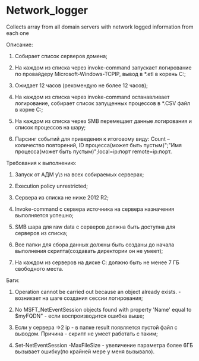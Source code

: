 # Network_logger
Collects array from all domain servers with network logged information from each one

Описание: 

  1. Собирает список серверов домена;
  
  2. На каждом из списка через invoke-command запускает логирование по провайдеру Microsoft-Windows-TCPIP, вывод в *.etl в корень С:;
  
  3. Ожидает 12 часов (рекомендую не более 12 часов);
  
  4. На каждом из списка через invoke-command останавливает логирование, собирает список запущенных процессов в *.CSV файл в корне С:;
  
  5. На каждом из списка через SMB перемещает данные логирования и список процессов на шару;
  
  6. Парсинг событий для приведения к итоговому виду: Count – количество повторений, ID процесса(может быть пустым)";"Имя процесса(может быть пустым)";local=ip:порт remote=ip:порт.

Требования к выполнению:

  1. Запуск от АДМ у\з на всех собираемых серверах;
  
  2. Execution policy unrestricted;
  
  3. Сервера из списка не ниже 2012 R2;
  
  4. Invoke-command с сервера источника на сервера назначения выполняется успешно;
  
  5. SMB шара для raw data с серверов должна быть доступна для серверов из списка;
  
  6. Все папки для сбора данных должны быть созданы до начала выполнения скрипта(создавать директории он не умеет);
  
  7. На каждом из серверов на диске С: должно быть не менее 7 ГБ свободного места.

Баги:

  1. Operation cannot be carried out because an object already exists. - возникает на шаге создания сессии логирования;
  
  2. No MSFT_NetEventSession objects found with property 'Name' equal to $myFQDN" - если воспроизводится ошибка выше;
  
  3. Если у сервера =>2 ip - в папке result появляется пустой файл с выводом. Причина - скрипт не умеет работать с таким;
  
  4. Set-NetEventSession -MaxFileSize - увеличение параметра более 6ГБ вызывает ошибку(по крайней мере у меня вызывало).
